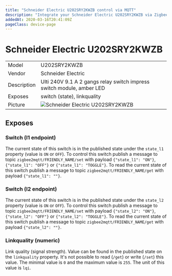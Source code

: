 ```yaml
---
title: "Schneider Electric U202SRY2KWZB control via MQTT"
description: "Integrate your Schneider Electric U202SRY2KWZB via Zigbee2MQTT with whatever smart home infrastructure you are using without the vendors bridge or gateway."
addedAt: 2020-03-16T20:41:09Z
pageClass: device-page
---
```


<!-- !!!! -->
<!-- ATTENTION: This file is auto-generated through docgen! -->
<!-- You can only edit the "Notes"-Section between the two comment lines "Notes BEGIN" and "Notes END". -->
<!-- Do not use h1 or h2 heading within "## Notes"-Section. -->
<!-- !!!! -->

# Schneider Electric U202SRY2KWZB

|     |     |
|-----|-----|
| Model | U202SRY2KWZB  |
| Vendor  | Schneider Electric  |
| Description | Ulti 240V 9.1 A 2 gangs relay switch impress switch module, amber LED |
| Exposes | switch (state), linkquality |
| Picture | ![Schneider Electric U202SRY2KWZB](https://www.zigbee2mqtt.io/images/devices/U202SRY2KWZB.jpg) |


<!-- Notes BEGIN: You can edit here. Add "## Notes" headline if not already present. -->



<!-- Notes END: Do not edit below this line -->

## Exposes

### Switch (l1 endpoint)
The current state of this switch is in the published state under the `state_l1` property (value is `ON` or `OFF`).
To control this switch publish a message to topic `zigbee2mqtt/FRIENDLY_NAME/set` with payload `{"state_l1": "ON"}`, `{"state_l1": "OFF"}` or `{"state_l1": "TOGGLE"}`.
To read the current state of this switch publish a message to topic `zigbee2mqtt/FRIENDLY_NAME/get` with payload `{"state_l1": ""}`.

### Switch (l2 endpoint)
The current state of this switch is in the published state under the `state_l2` property (value is `ON` or `OFF`).
To control this switch publish a message to topic `zigbee2mqtt/FRIENDLY_NAME/set` with payload `{"state_l2": "ON"}`, `{"state_l2": "OFF"}` or `{"state_l2": "TOGGLE"}`.
To read the current state of this switch publish a message to topic `zigbee2mqtt/FRIENDLY_NAME/get` with payload `{"state_l2": ""}`.

### Linkquality (numeric)
Link quality (signal strength).
Value can be found in the published state on the `linkquality` property.
It's not possible to read (`/get`) or write (`/set`) this value.
The minimal value is `0` and the maximum value is `255`.
The unit of this value is `lqi`.


